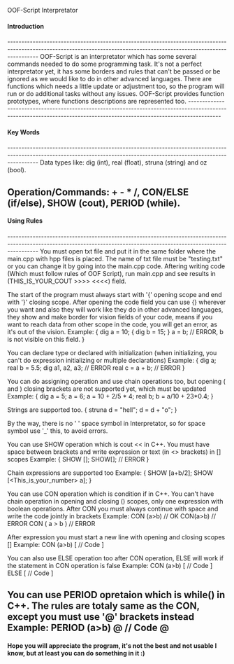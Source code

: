 OOF-Script
Interpretator

<h4>Introduction</h4>
-----------------------------------------------------------------------------------------------------------------------------------------------------------------------
OOF-Script is an interpretator which has some several commands needed to do some programming task. It's not a perfect interpretator yet, it has some borders and rules that can't be passed or be ignored as we would like to do in other advanced languages. There are functions which needs a little update or adjustment too, so the program will run or do additional tasks without any issues. OOF-Script provides function prototypes, where functions descriptions are represented too.
-----------------------------------------------------------------------------------------------------------------------------------------------------------------------


<h4>Key Words</h4>
-----------------------------------------------------------------------------------------------------------------------------------------------------------------------
Data types like: dig (int), real (float), struna (string) and oz (bool).

Operation/Commands: + - * /, CON/ELSE (if/else), SHOW (cout), PERIOD (while).
-----------------------------------------------------------------------------------------------------------------------------------------------------------------------


<h4>Using Rules</h4>
-----------------------------------------------------------------------------------------------------------------------------------------------------------------------
You must open txt file and put it in the same folder where the main.cpp with hpp files is placed. The name of txt file must be "testing.txt" or you can change it by going into the main.cpp code. Aftering writing code (Which must follow rules of OOF Script), run main.cpp and see results in (THIS_IS_YOUR_COUT >>>> <<<<) field.
 
 
 
The start of the program must always start with '{' opening scope and end with '}' closing scope. After opening the code field you can use {} wherever you want and also they will work like they do in other advanced languages, they show and make border for vision fields of your code, means if you want to reach data from other scope in the code, you will get an error, as it's out of the vision. Example:
{
  dig a = 10;
  {
    dig b = 15;
  }
  a = b; // ERROR, b is not visible on this field.
}


You can declare type or declared with initialization (when initializing, you can't do expression initializing or multiple declarations) Example:
{
  dig a;
  real b = 5.5;
  dig a1, a2, a3; // ERROR
  real c = a + b; // ERROR
}

You can do assigning operation and use chain operations too, but opening ( and ) closing brackets are not supported yet, which must be updated Example:
{
  dig a = 5;
  a = 6;
  a = 10 + 2/5 * 4;
  real b;
  b = a/10 + 23*0.4;
}

Strings are supported too.
{
  struna d = "hell";
  d = d + "o";
}

By the way, there is no ' ' space symbol in Interpretator, so for space symbol use '_' this, to avoid errors.




You can use SHOW operation which is cout << in C++. You must have space between brackets and write expression or text (in <> brackets) in [] scopes Example:
{
  SHOW [<hello>];
  SHOW[<hello>]; // ERROR
}

Chain expressions are supported too Example:
{
  SHOW [a+b/2];
  SHOW [<This_is_your_number> a];
}
  
  
  
You can use CON operation which is condition if in C++. You can't have chain operation in opening and closing () scopes, only one expression with boolean operations.
After CON you must always continue with space and write the code jointly in brackets Example:
CON (a>b) // OK
CON(a>b) // ERROR
CON ( a > b ) // ERROR

After expression you must start a new line with opening and closing scopes [] Example:
CON (a>b)
[
  // Code
]

You can also use ELSE operation too after CON operation, ELSE will work if the statement in CON operation is false Example:
CON (a>b)
[
  // Code
]
ELSE
[
  // Code
]
  
  
  
You can use PERIOD opretaion which is while() in C++. The rules are totaly same as the CON, except you must use '@' brackets instead Example:
PERIOD (a>b)
@
  // Code
@
-----------------------------------------------------------------------------------------------------------------------------------------------------------------------
  
  <h4>Hope you will appreciate the program, it's not the best and not usable I know, but at least you can do something in it :)</h4>
